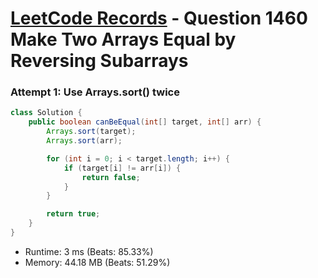 # [LeetCode Records](../../README.md) - Question 1460 Make Two Arrays Equal by Reversing Subarrays

### Attempt 1: Use Arrays.sort() twice
```java
class Solution {
    public boolean canBeEqual(int[] target, int[] arr) {
        Arrays.sort(target);
        Arrays.sort(arr);

        for (int i = 0; i < target.length; i++) {
            if (target[i] != arr[i]) {
                return false;
            }
        }

        return true;
    }
}
```
- Runtime: 3 ms (Beats: 85.33%)
- Memory: 44.18 MB (Beats: 51.29%)

<br>
